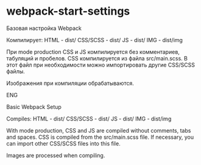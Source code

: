 # webpack-start-settings

Базовая настройка Webpack 

Компилирует:
HTML        - dist/
CSS/SCSS    - dist/
JS          - dist/
IMG         - dist/img

При mode production CSS и JS компилируется без комментариев, табуляций и пробелов.
CSS компилируется из файла src/main.scss. В этот файл при необходимости можно импортировать другие CSS/SCSS файлы.

Изображения при компиляции обрабатываются.


ENG 

Basic Webpack Setup

Compiles:
HTML        - dist/
CSS/SCSS    - dist/
JS          - dist/
IMG         - dist/img

With mode production, CSS and JS are compiled without comments, tabs and spaces.
CSS is compiled from the src/main.scss file. If necessary, you can import other CSS/SCSS files into this file.

Images are processed when compiling.
